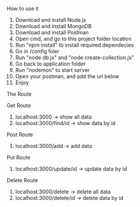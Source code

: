 How to use it

1. Download and install Node.js
2. Download and install MongoDB
3. Download and install Postman
4. Open cmd, and go to this project folder location
5. Run "npm install" to install required dependecies
6. Go in /config foler
7. Run "node db.js" and "node create-collection.js"
8. Go back to application folder
9. Run "nodemon" to start server
10. Open your postman, and add the url below
11. Enjoy

The Route

Get Route
1. localhost:3000 -> show all data
2. localhost:3000/find/id -> show data by id

Post Route
1. localhost:3000/add -> add data

Put Route
1. localhost:3000/update/id -> update data by id

Delete Route
1. localhost:3000/delete -> delete all data
2. localhost:3000/delete/id -> delete data by id
